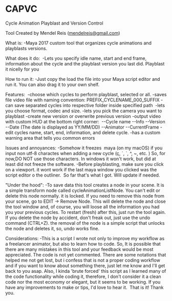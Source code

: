 # CAPVC
Cycle Animation Playblast and Version Control

Tool Created by Mendel Reis (mendelreis@gmail.com)

What is:
-Maya 2017 custom tool that organizes cycle animations and playblasts versions.

What does it do: 
-Lets you specify idle name, start and end frame, information about the cycle and the playblast version you last did. Playblast it nicelly for you

How to run it: 
-Just copy the load the file into your Maya script editor and run it. You can also drag it to your own shelf. 

Features: 
-choose which cycles to perform playblast, selected or all.
-saves file video file with naming convention: PREFIX_CYCLENAME_000_SUFFIX
-can save separated cycles into respective folder inside specified path 
-lets you choose format, codec and size.
-lets you pick the camera you want to playblast
-create new version or overwrite previous version
-output video with custom HUD at the bottom right corner: 
  --Cycle name
  --Info
  --Version
  --Date  (The date is displayed as YY/MM/DD)
  --Animator
  --CurrentFrame
-edit cycles name, start, end, information, and delete cycle.
-has a custom warning area that tells you common errors


Issues and annoyances:
-Somehow it freezes  maya (on my macOS) if you input non utf-8 charactes when adding a new cycle (ç, ´, `, ^, ~, etc. ) So, for now,DO NOT use those characters. In windows it won't work, but did at least did not freeze the software.
-Before playblasting, make sure you click on a viewport. it wont work if the last maya window you clicked was the script editor o the outliner. 
So far that's what I got. Will update if needed.  


"Under the hood":
-To save data this tool creates a node in your scene. It is a simple transform node called cycleAnimationListNode. You can't edit or delete this node normally. it is locked. If you need to remove this node from your scene, go to EDIT -> Remove Node. This will delete the node and close the tool window and, of course, you will loose all the information you had you your previous cycles. To restart (fresh) after this, just run the tool again. If you delete the node by accident, don't freak out, just use the undo command (CTRL+Z). the removal of the node is a simple script that unlocks the node and deletes it, so, undo works fine. 


Considerations:
-This is a script I wrote not only to improve my workflow as a freelancer animator, but also to learn how to code. So, It is possible that there are many mistakes in this tool and your feedback would be most appreciated.
The code is not yet commented. There are some notations that helped me not get lost, but i confess that is not a proper coding workflow and if you want to know about something there, just let me know and I'll get back to you asap.
Also, I kinda 'brute forced' this script as I learned many of the code functionality while coding it, therefore, I don't consider it a clean code nor the most economy or elegant, but it seems to be working. If you have any improvements to make or tips, I'd love to hear it. 
That is it! Thank you.
